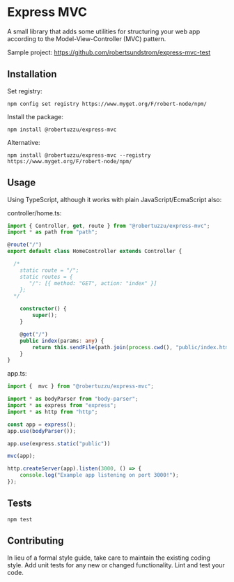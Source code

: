 Express MVC
=========

A small library that adds some utilities for structuring your web app according to the Model-View-Controller (MVC) pattern.

Sample project: https://github.com/robertsundstrom/express-mvc-test

## Installation

Set registry:

`npm config set registry https://www.myget.org/F/robert-node/npm/`

Install the package:

`npm install @robertuzzu/express-mvc`

Alternative:

`npm install @robertuzzu/express-mvc --registry https://www.myget.org/F/robert-node/npm/`

## Usage

Using TypeScript, although it works with plain JavaScript/EcmaScript also:

controller/home.ts:
```ts
import { Controller, get, route } from "@robertuzzu/express-mvc";
import * as path from "path";

@route("/")
export default class HomeController extends Controller {

  /*
    static route = "/";
    static routes = {
       "/": [{ method: "GET", action: "index" }]
    };
  */

    constructor() {
        super();
    }

    @get("/")
    public index(params: any) {
        return this.sendFile(path.join(process.cwd(), "public/index.html"));
    }
}
```

app.ts:
```ts
import {  mvc } from "@robertuzzu/express-mvc";

import * as bodyParser from "body-parser";
import * as express from "express";
import * as http from "http";

const app = express();
app.use(bodyParser());

app.use(express.static("public"))

mvc(app);

http.createServer(app).listen(3000, () => {
    console.log("Example app listening on port 3000!");
});
```


## Tests

  `npm test`

## Contributing

In lieu of a formal style guide, take care to maintain the existing coding style. Add unit tests for any new or changed functionality. Lint and test your code.